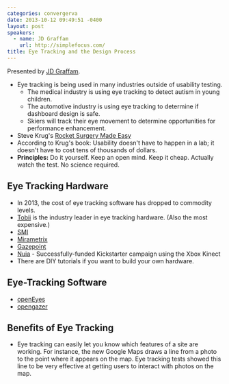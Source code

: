 ```yaml
---
categories: convergerva
date: 2013-10-12 09:49:51 -0400
layout: post
speakers:
  - name: JD Graffam
    url: http://simplefocus.com/
title: Eye Tracking and the Design Process
---
```


Presented by [JD Graffam](http://simplefocus.com/).

- Eye tracking is being used in many industries outside of usability testing.
	- The medical industry is using eye tracking to detect autism in young children.
	- The automotive industry is using eye tracking to determine if dashboard design is safe.
	- Skiers will track their eye movement to determine opportunities for performance enhancement.
- Steve Krug's [Rocket Surgery Made Easy](http://www.sensible.com/rsme.html)
- According to Krug's book: Usability doesn't have to happen in a lab; it doesn't have to cost tens of thousands of dollars.
- **Principles:** Do it yourself. Keep an open mind. Keep it cheap. Actually watch the test. No science required.

## Eye Tracking Hardware

- In 2013, the cost of eye tracking software has dropped to commodity levels.
- [Tobii](http://www.tobii.com/) is the industry leader in eye tracking hardware. (Also the most expensive.)
- [SMI](http://www.smivision.com/en.html)
- [Mirametrix](http://mirametrix.com/)
- [Gazepoint](http://gazept.com/)
- [Nuia](http://www.4tiitoo.com/) - Successfully-funded Kickstarter campaign using the Xbox Kinect
- There are DIY tutorials if you want to build your own hardware.


## Eye-Tracking Software

- [openEyes](http://thirtysixthspan.com/openEyes/)
- [opengazer](http://www.inference.phy.cam.ac.uk/opengazer/)


## Benefits of Eye Tracking

- Eye tracking can easily let you know which features of a site are working. For instance, the new Google Maps draws a line from a photo to the point where it appears on the map. Eye tracking tests showed this line to be very effective at getting users to interact with photos on the map.